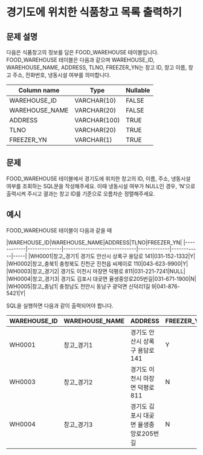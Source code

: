 # 경기도에 위치한 식품창고 목록 출력하기


## 문제 설명

다음은 식품창고의 정보를 담은 FOOD_WAREHOUSE 테이블입니다. FOOD_WAREHOUSE 테이블은 다음과 같으며 WAREHOUSE_ID, WAREHOUSE_NAME, ADDRESS, TLNO, FREEZER_YN는 창고 ID, 창고 이름, 창고 주소, 전화번호, 냉동시설 여부를 의미합니다.

|Column name|Type|Nullable|
|-------------|------------|-------|
|WAREHOUSE_ID|VARCHAR(10)|FALSE|
|WAREHOUSE_NAME|VARCHAR(20)|FALSE|
|ADDRESS|VARCHAR(100)|TRUE|
|TLNO|VARCHAR(20)|TRUE|
|FREEZER_YN|VARCHAR(1)|TRUE|


## 문제

FOOD_WAREHOUSE 테이블에서 경기도에 위치한 창고의 ID, 이름, 주소, 냉동시설 여부를 조회하는 SQL문을 작성해주세요. 이때 냉동시설 여부가 NULL인 경우, 'N'으로 출력시켜 주시고 결과는 창고 ID를 기준으로 오름차순 정렬해주세요.


## 예시

FOOD_WAREHOUSE 테이블이 다음과 같을 때

|WAREHOUSE_ID|WAREHOUSE_NAME|ADDRESS|TLNO|FREEZER_YN|
|------------|--------------|------------------------------|-------------|------------|-----|
|WH0001|창고_경기1|	경기도 안산시 상록구 용담로 141|031-152-1332|Y|
|WH0002|창고_충북1|	충청북도 진천군 진천읍 씨제이로 110|043-623-9900|Y|
|WH0003|창고_경기2|	경기도 이천시 마장면 덕평로 811|031-221-7241|NULL|
|WH0004|창고_경기3|	경기도 김포시 대곶면 율생중앙로205번길|031-671-1900|N|
|WH0005|창고_충남1|	충청남도 천안시 동남구 광덕면 신덕리1길 9|041-876-5421|Y|

SQL을 실행하면 다음과 같이 출력되어야 합니다.

|WAREHOUSE_ID|WAREHOUSE_NAME|ADDRESS|FREEZER_YN|
|------------|--------------|------------------------------|-----|
|WH0001|창고_경기1|경기도 안산시 상록구 용담로 141|Y|
|WH0003|창고_경기2|경기도 이천시 마장면 덕평로 811|N|
|WH0004|창고_경기3|경기도 김포시 대곶면 율생중앙로205번길|N|